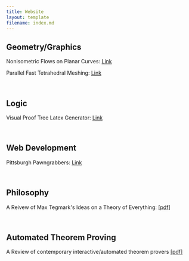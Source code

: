 ```yaml
---
title: Website
layout: template
filename: index.md
---
```


## Geometry/Graphics

Nonisometric Flows on Planar Curves: <a href="https://github.com/Dahoas/DDGFlows">Link</a>

Parallel Fast Tetrahedral Meshing: <a href="https://auy86.github.io/fTetWild/">Link</a>

<br/>

## Logic

Visual Proof Tree Latex Generator: <a href="https://github.com/Dahoas/ProofTrees">Link</a>

<br/>

## Web Development

Pittsburgh Pawngrabbers: <a href="https://github.com/Dahoas/pghpawngrabbers">Link</a>

<br/>

## Philosophy

A Reivew of Max Tegmark's Ideas on a Theory of Everything: <a href="https://github.com/Dahoas/Dahoas.github.io/blob/main/80_100_Final_Rough_Draft.pdf">[pdf]</a>

<br/>

## Automated Theorem Proving

A Review of contemporary interactive/automated theorem provers <a href="https://github.com/Dahoas/Dahoas.github.io/blob/main/ATP_Review.pdf">[pdf]</a>


<br/>